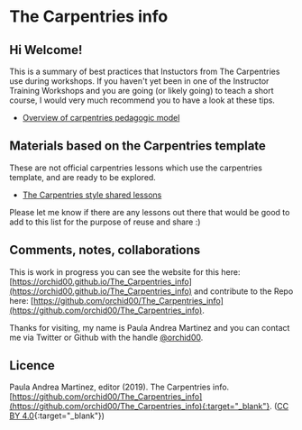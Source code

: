 # The Carpentries info

## Hi Welcome! 

This is a summary of best practices that Instuctors from The Carpentries use during workshops. If you haven't yet been in one of the Instructor Training Workshops and you are going (or likely going) to teach a short course, I would very much recommend you to have a look at these tips.

* [Overview of carpentries pedagogic model](https://orchid00.github.io/The_Carpentries_info/overview-of-carpentries-pedagogic-model)


## Materials based on the Carpentries template
These are not official carpentries lessons which use the carpentries template, and are ready to be explored.
* [The Carpentries style shared lessons](https://orchid00.github.io/The_Carpentries_info/carpentries_style_shared_lessons)

Please let me know if there are any lessons out there that would be good to add to this list for the purpose of reuse and share :) 

## Comments, notes, collaborations
This is work in progress you can see the website for this here: [https://orchid00.github.io/The_Carpentries_info](https://orchid00.github.io/The_Carpentries_info) and contribute to the Repo here: [https://github.com/orchid00/The_Carpentries_info](https://github.com/orchid00/The_Carpentries_info).

Thanks for visiting, my name is Paula Andrea Martinez and you can contact me via Twitter or Github with the handle [@orchid00](@orchid00).

## Licence

Paula Andrea Martinez, editor (2019). The Carpentries info. [https://github.com/orchid00/The_Carpentries_info](https://github.com/orchid00/The_Carpentries_info){:target="_blank"}. 
([CC BY 4.0](https://creativecommons.org/licenses/by-nc-sa/4.0/){:target="_blank"})

